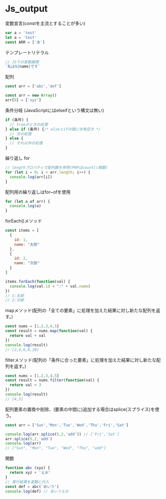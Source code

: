 # Js_output

変数宣言(constを主流とすることが多い)

```jsx
var a = 'test'
let a = 'test'
const ARR = ['あ']
```

テンプレートリテラル

```jsx
// JSでの変数展開
`私は${name}です`
```

配列

```jsx
const arr = ['abc','def']

const arr = new Array()
arr[0] = ['xyz']
```

条件分岐 (JavaScriptにはelseifという構文は無い)

```jsx
if (条件) {
  // trueのときの処理
} else if (条件) {/* elseとifの間に半角空き */
  // 次の処理
} else {
  // それ以外の処理
}
```

繰り返し for

```jsx
// lengthプロパティで配列数を参照(PHPはcount()関数)
for (let i = 0; i < arr.length; i++) {
  console.log(arr[i])
}
```

配列用の繰り返しはfor~ofを使用

```jsx
for (let a of arr) {
  console.log(a)
}
```

forEach()メソッド

```jsx
const items = [
  {
    id: 1,
    name: "太郎"
  },
  {
    id: 2,
    name: "次郎"
  }
]

items.forEach(function(val) {
  console.log(val.id + ":" + val.name)
})
// 1:太郎
// 2:次郎
```

mapメソッド(配列の「全ての要素」に処理を加えた結果に対し新たな配列を返す。)

```jsx
const nums = [1,2,3,4,5]
const result = nums.map(function(val) {
  return val + val
})
console.log(result)
// [2,4,6,8,10]
```

filterメソッド(配列の「条件に合った要素」に処理を加えた結果に対し新たな配列を返す。)

```jsx
const nums = [1,2,3,4,5]
const result = nums.filter(function(val) {
  return val > 3
})
console.log(result)
// [4,5]
```

配列要素の置換や削除、(要素の中間に)追加する場合はsplice(スプライス)を使う。

```jsx
const arr = ['Sun','Mon','Tue','Wed','Thu','Fri','Sat']

console.log(arr.splice(5,2,'add')) // ['Fri','Sat']
arr.splice(5,2,'add')
console.log(arr)
// ["Sun", "Mon", "Tue", "Wed", "Thu", "add"]
```

関数
```jsx
function abc (xyz) {
  return xyz + 'えお'
}
// 実行結果を変数に代入
const def = abc('あいう')
console.log(def) // あいうえお
```


